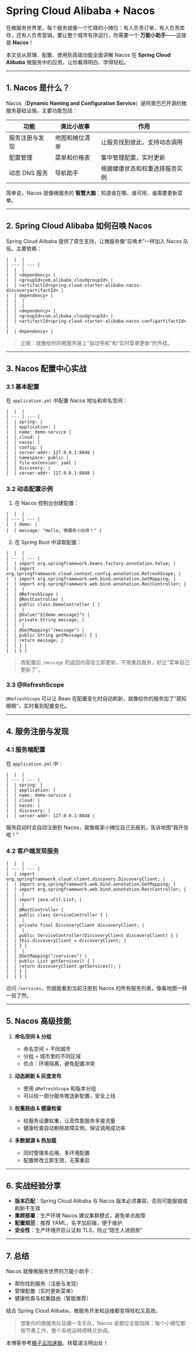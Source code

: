 # Spring Cloud Alibaba + Nacos

在微服务世界里，每个服务就像一个忙碌的小摊位：有人负责订单，有人负责库存，还有人负责营销。要让整个城市有序运行，你需要一个 **万能小助手**——这就是 **Nacos**！

本文会从原理、配置、使用到高级功能全面讲解 Nacos 在 **Spring Cloud Alibaba** 微服务中的应用，让你看得明白、学得轻松。

---

## 1. Nacos 是什么？

Nacos（**Dynamic Naming and Configuration Service**）是阿里巴巴开源的微服务基础设施，主要功能包括：

| 功能 | 类比小故事 | 作用 |
| --- | --- | --- |
| 服务注册与发现 | 地图和摊位清单 | 让服务找到彼此，支持动态调用 |
| 配置管理 | 菜单和价格表 | 集中管理配置，实时更新 |
| 动态 DNS 服务 | 导航助手 | 根据健康状态和权重选择服务实例 |

简单说，Nacos 就像微服务的 **智慧大脑**：知道谁在哪、谁可用、谁需要更新菜单。

---

## 2. Spring Cloud Alibaba 如何召唤 Nacos

Spring Cloud Alibaba 提供了原生支持，让微服务像“召唤术”一样加入 Nacos 队伍。主要依赖：

```
|  |  |
| --- | --- |
|  |  |
|  | <dependency> |
|  | <groupId>com.alibaba.cloudgroupId> |
|  | <artifactId>spring-cloud-starter-alibaba-nacos-discoveryartifactId> |
|  | dependency> |
|  |  |
|  |  |
|  | <dependency> |
|  | <groupId>com.alibaba.cloudgroupId> |
|  | <artifactId>spring-cloud-starter-alibaba-nacos-configartifactId> |
|  | dependency> |
```

> 比喻：就像给你的微服务装上“自动导航”和“实时菜单更新”的外挂。

---

## 3. Nacos 配置中心实战

### 3.1 基本配置

在 `application.yml` 中配置 Nacos 地址和命名空间：

```
|  |  |
| --- | --- |
|  | spring: |
|  | application: |
|  | name: demo-service |
|  | cloud: |
|  | nacos: |
|  | config: |
|  | server-addr: 127.0.0.1:8848 |
|  | namespace: public |
|  | file-extension: yaml |
|  | discovery: |
|  | server-addr: 127.0.0.1:8848 |
```

### 3.2 动态配置示例

1. 在 Nacos 控制台创建配置：

```
|  |  |
| --- | --- |
|  | demo: |
|  | message: "Hello, 微服务小伙伴！" |
```

2. 在 Spring Boot 中读取配置：

```
|  |  |
| --- | --- |
|  | import org.springframework.beans.factory.annotation.Value; |
|  | import org.springframework.cloud.context.config.annotation.RefreshScope; |
|  | import org.springframework.web.bind.annotation.GetMapping; |
|  | import org.springframework.web.bind.annotation.RestController; |
|  |  |
|  | @RefreshScope |
|  | @RestController |
|  | public class DemoController { |
|  |  |
|  | @Value("${demo.message}") |
|  | private String message; |
|  |  |
|  | @GetMapping("/message") |
|  | public String getMessage() { |
|  | return message; |
|  | } |
|  | } |
```

> 改配置后 `/message` 的返回内容会立即更新，不用重启服务，好比“菜单自己更新了”。

### 3.3 @RefreshScope

`@RefreshScope` 可以让 Bean 在配置变化时自动刷新，就像给你的服务加了“感知眼睛”，实时看到配置变化。

---

## 4. 服务注册与发现

### 4.1 服务端配置

在 `application.yml` 中：

```
|  |  |
| --- | --- |
|  | spring: |
|  | application: |
|  | name: demo-service |
|  | cloud: |
|  | nacos: |
|  | discovery: |
|  | server-addr: 127.0.0.1:8848 |
```

服务启动时会自动注册到 Nacos，就像每家小摊位自己去报到，告诉地图“我开张啦！”

### 4.2 客户端发现服务

```
|  |  |
| --- | --- |
|  | import org.springframework.cloud.client.discovery.DiscoveryClient; |
|  | import org.springframework.web.bind.annotation.GetMapping; |
|  | import org.springframework.web.bind.annotation.RestController; |
|  |  |
|  | import java.util.List; |
|  |  |
|  | @RestController |
|  | public class ServiceController { |
|  |  |
|  | private final DiscoveryClient discoveryClient; |
|  |  |
|  | public ServiceController(DiscoveryClient discoveryClient) { |
|  | this.discoveryClient = discoveryClient; |
|  | } |
|  |  |
|  | @GetMapping("/services") |
|  | public List getServices() { |
|  | return discoveryClient.getServices(); |
|  | } |
|  | } |
```

访问 `/services`，你就能看到当前注册到 Nacos 的所有服务列表，像看地图一样一目了然。

---

## 5. Nacos 高级技能

1. **命名空间 & 分组**

   * 命名空间 = 不同城市
   * 分组 = 城市里的不同区域
   * 优点：环境隔离，避免配置冲突
2. **动态刷新 & 灰度发布**

   * 使用 `@RefreshScope` 和版本分组
   * 可以给一部分服务推送新配置，安全上线
3. **权重路由 & 健康检查**

   * 给服务设置权重，让高性能服务多接流量
   * 健康检查自动剔除故障实例，保证调用成功率
4. **多数据源 & 热加载**

   * 同时管理多应用、多环境配置
   * 配置修改立即生效，无需重启

---

## 6. 实战经验分享

* **版本匹配**：Spring Cloud Alibaba 与 Nacos 版本必须兼容，否则可能报错或刷新不生效
* **集群部署**：生产环境 Nacos 建议集群模式，避免单点故障
* **配置规范**：推荐 YAML，名字加前缀，便于维护
* **安全性**：生产环境开启认证和 TLS，防止“陌生人进厨房”

---

## 7. 总结

Nacos 就像微服务世界的万能小助手：

* 帮你找到服务（注册与发现）
* 管理配置（实时更新菜单）
* 健康检查与权重路由（智能推荐）

结合 Spring Cloud Alibaba，微服务开发和运维都变得轻松又高效。

> 想象你的微服务队伍像一支乐队，Nacos 是那位全能指挥：每个小摊位都按节奏工作，整个系统运转顺畅又协调。

本博客参考[橘子云加速器](https://juziyunapp.vip)。转载请注明出处！

